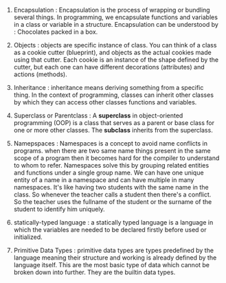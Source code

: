 1. Encapsulation : Encapsulation is the process of wrapping or bundling several things. In programming, we encapsulate functions and variables in a class or variable in a structure. Encapsulation can be understood by : Chocolates packed in a box.

2. Objects : objects are specific instance of class. You can think of a class as a cookie cutter (blueprint), and objects as the actual cookies made using that cutter. Each cookie is an instance of the shape defined by the cutter, but each one can have different decorations (attributes) and actions (methods).

3. Inheritance : inheritance means deriving something from a specific thing. In the context of programming, classes can inherit other classes by which they can access other classes functions and variables. 

4. Superclass or Parentclass : A **superclass** in object-oriented programming (OOP) is a class that serves as a parent or base class for one or more other classes. The **subclass**  inherits from the superclass.

5. Namepspaces : Namespaces is a concept to avoid name conflicts in programs. when there are two same name things present in the same scope of a program then it becomes hard for the compiler to understand to whom to refer. Namespaces solve this by grouping related entities and functions under a single group name. We can have one unique entity of a name in a namespace and can have multiple in many namespaces. It's like having two students with the same name in the class. So whenever the teacher calls a student then there's a conflict. So the teacher uses the fullname of the student or the surname of the student to identify him uniquely. 

6. statically-typed language : a statically typed language is a language in which the variables are needed to be declared firstly before used or initialized. 

7. Primitive Data Types : primitive data types are types predefined by the language meaning their structure and working is already defined by the language itself. This are the most basic type of data which cannot be broken down into further. They are the builtin data types. 